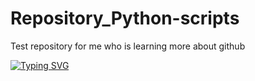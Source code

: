 # Repository_Python-scripts
Test repository for me who is learning more about github

<article class="markdown-body entry-content container-lg f5" itemprop="text"><p dir="auto"><a href="https://git.io/typing-svg" rel="nofollow"><img src="https://camo.githubusercontent.com/3ea870c3ddfbe54333e58974b975935e69ccf6743cda38f48183da3bc9d66aa2/68747470733a2f2f726561646d652d747970696e672d7376672e64656d6f6c61622e636f6d2f3f666f6e743d267765696768743d3630302673697a653d33302670617573653d313030302672616e646f6d3d66616c73652677696474683d363030266c696e65733d48656c6c6f2b546865726521213b53656a616d2b42656d2b2d2b56696e646f732861292b616f2b6d65752b50657266696c21" alt="Typing SVG" data-canonical-src="https://readme-typing-svg.demolab.com/?font=&amp;weight=600&amp;size=30&amp;pause=1000&amp;random=false&amp;width=600&amp;lines=Hello+There!!;Sejam+Bem+-+Vindos(a)+ao+meu+Perfil!" style="max-width: 100%;"></a></p>
</article>
